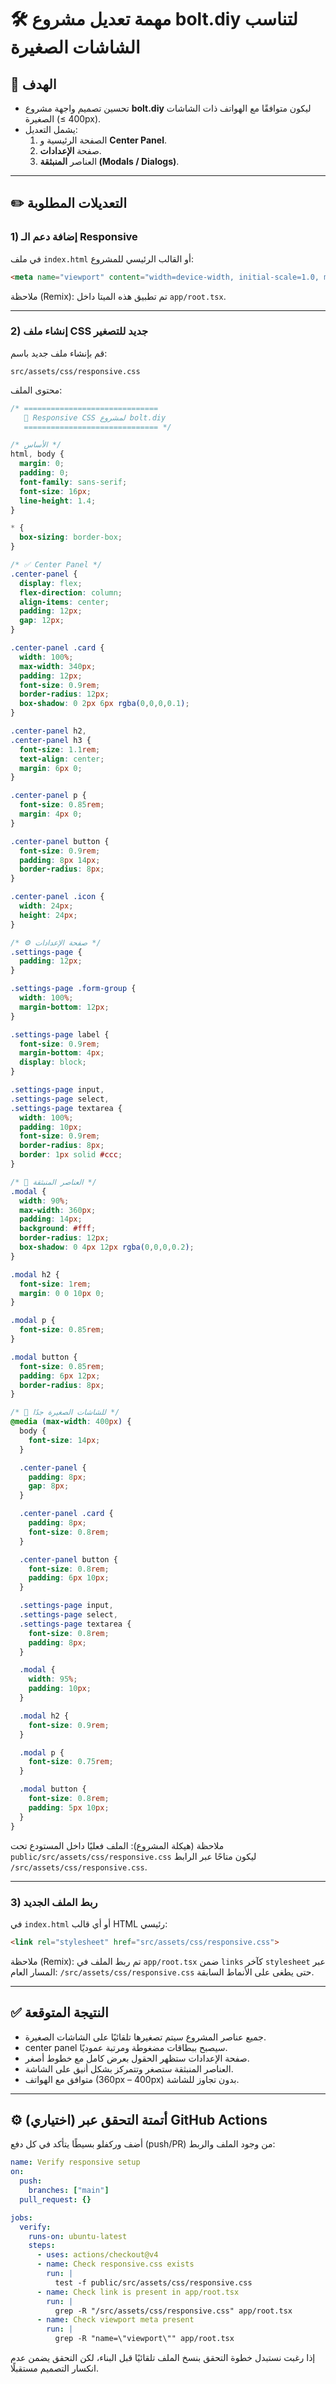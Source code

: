 # 🛠️ مهمة تعديل مشروع bolt.diy لتناسب الشاشات الصغيرة

## 🎯 الهدف
- تحسين تصميم واجهة مشروع **bolt.diy** ليكون متوافقًا مع الهواتف ذات الشاشات الصغيرة (≤ 400px).
- يشمل التعديل:
  1. الصفحة الرئيسية و **Center Panel**.
  2. صفحة **الإعدادات**.
  3. العناصر **المنبثقة (Modals / Dialogs)**.

---

## ✏️ التعديلات المطلوبة

### 1) إضافة دعم الـ Responsive
في ملف `index.html` أو القالب الرئيسي للمشروع:
```html
<meta name="viewport" content="width=device-width, initial-scale=1.0, maximum-scale=1.0">
```
ملاحظة (Remix): تم تطبيق هذه الميتا داخل `app/root.tsx`.

---

### 2) إنشاء ملف CSS جديد للتصغير
قم بإنشاء ملف جديد باسم:

`src/assets/css/responsive.css`

محتوى الملف:
```css
/* ==============================
   📱 Responsive CSS لمشروع bolt.diy
   ============================== */

/* الأساس */
html, body {
  margin: 0;
  padding: 0;
  font-family: sans-serif;
  font-size: 16px;
  line-height: 1.4;
}

* {
  box-sizing: border-box;
}

/* ✅ Center Panel */
.center-panel {
  display: flex;
  flex-direction: column;
  align-items: center;
  padding: 12px;
  gap: 12px;
}

.center-panel .card {
  width: 100%;
  max-width: 340px;
  padding: 12px;
  font-size: 0.9rem;
  border-radius: 12px;
  box-shadow: 0 2px 6px rgba(0,0,0,0.1);
}

.center-panel h2,
.center-panel h3 {
  font-size: 1.1rem;
  text-align: center;
  margin: 6px 0;
}

.center-panel p {
  font-size: 0.85rem;
  margin: 4px 0;
}

.center-panel button {
  font-size: 0.9rem;
  padding: 8px 14px;
  border-radius: 8px;
}

.center-panel .icon {
  width: 24px;
  height: 24px;
}

/* ⚙️ صفحة الإعدادات */
.settings-page {
  padding: 12px;
}

.settings-page .form-group {
  width: 100%;
  margin-bottom: 12px;
}

.settings-page label {
  font-size: 0.9rem;
  margin-bottom: 4px;
  display: block;
}

.settings-page input,
.settings-page select,
.settings-page textarea {
  width: 100%;
  padding: 10px;
  font-size: 0.9rem;
  border-radius: 8px;
  border: 1px solid #ccc;
}

/* 🔔 العناصر المنبثقة */
.modal {
  width: 90%;
  max-width: 360px;
  padding: 14px;
  background: #fff;
  border-radius: 12px;
  box-shadow: 0 4px 12px rgba(0,0,0,0.2);
}

.modal h2 {
  font-size: 1rem;
  margin: 0 0 10px 0;
}

.modal p {
  font-size: 0.85rem;
}

.modal button {
  font-size: 0.85rem;
  padding: 6px 12px;
  border-radius: 8px;
}

/* 📏 للشاشات الصغيرة جدًا */
@media (max-width: 400px) {
  body {
    font-size: 14px;
  }

  .center-panel {
    padding: 8px;
    gap: 8px;
  }

  .center-panel .card {
    padding: 8px;
    font-size: 0.8rem;
  }

  .center-panel button {
    font-size: 0.8rem;
    padding: 6px 10px;
  }

  .settings-page input,
  .settings-page select,
  .settings-page textarea {
    font-size: 0.8rem;
    padding: 8px;
  }

  .modal {
    width: 95%;
    padding: 10px;
  }

  .modal h2 {
    font-size: 0.9rem;
  }

  .modal p {
    font-size: 0.75rem;
  }

  .modal button {
    font-size: 0.8rem;
    padding: 5px 10px;
  }
}
```

ملاحظة (هيكلة المشروع): الملف فعليًا داخل المستودع تحت `public/src/assets/css/responsive.css` ليكون متاحًا عبر الرابط `/src/assets/css/responsive.css`.

---

### 3) ربط الملف الجديد
في `index.html` أو أي قالب HTML رئيسي:
```html
<link rel="stylesheet" href="src/assets/css/responsive.css">
```
ملاحظة (Remix): تم ربط الملف في `app/root.tsx` ضمن `links` كآخر `stylesheet` عبر المسار العام: `/src/assets/css/responsive.css` حتى يطغى على الأنماط السابقة.

---

## ✅ النتيجة المتوقعة
- جميع عناصر المشروع سيتم تصغيرها تلقائيًا على الشاشات الصغيرة.
- center panel سيصبح ببطاقات مضغوطة ومرتبة عموديًا.
- صفحة الإعدادات ستظهر الحقول بعرض كامل مع خطوط أصغر.
- العناصر المنبثقة ستصغر وتتمركز بشكل أنيق على الشاشة.
- متوافق مع الهواتف (360px – 400px) بدون تجاوز للشاشة.

---

## ⚙️ (اختياري) أتمتة التحقق عبر GitHub Actions
أضف وركفلو بسيطًا يتأكد في كل دفع (push/PR) من وجود الملف والربط:
```yaml
name: Verify responsive setup
on:
  push:
    branches: ["main"]
  pull_request: {}

jobs:
  verify:
    runs-on: ubuntu-latest
    steps:
      - uses: actions/checkout@v4
      - name: Check responsive.css exists
        run: |
          test -f public/src/assets/css/responsive.css
      - name: Check link is present in app/root.tsx
        run: |
          grep -R "/src/assets/css/responsive.css" app/root.tsx
      - name: Check viewport meta present
        run: |
          grep -R "name=\"viewport\"" app/root.tsx
```

إذا رغبت نستبدل خطوة التحقق بنسخ الملف تلقائيًا قبل البناء، لكن التحقق يضمن عدم انكسار التصميم مستقبلًا.